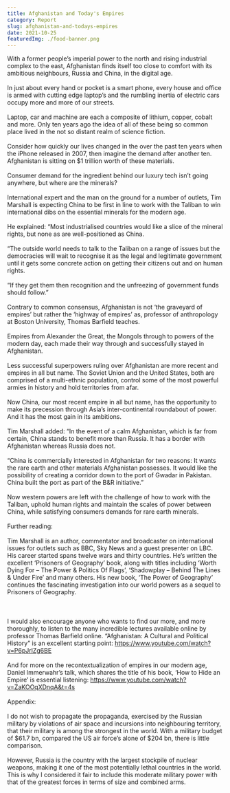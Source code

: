 ```yaml
---
title: Afghanistan and Today's Empires
category: Report
slug: afghanistan-and-todays-empires
date: 2021-10-25
featuredImg: ./food-banner.png
---
```



With a former people’s imperial power to the north and rising industrial complex to the east, Afghanistan finds itself too close to comfort with its ambitious neighbours, Russia and China, in the digital age.
<br/>
<br/>
In just about every hand or pocket is a smart phone, every house and office is armed with cutting edge laptop’s and the rumbling inertia of electric cars occupy more and more of our streets.
<br/>
<br/>
Laptop, car and machine are each a composite of lithium, copper, cobalt and more. Only ten years ago the idea of all of these being so common place lived in the not so distant realm of science fiction.
<br/>
<br/>
Consider how quickly our lives changed in the over the past ten years when the iPhone released in 2007, then imagine the demand after another ten. Afghanistan is sitting on $1 trillion worth of these materials.
<br/>
<br/>
Consumer demand for the ingredient behind our luxury tech isn’t going anywhere, but where are the minerals?
<br/>
<br/>
International expert and the man on the ground for a number of outlets, Tim Marshall is expecting China to be first in line to work with the Taliban to win international dibs on the essential minerals for the modern age.
<br/>
<br/>
He explained: “Most industrialised countries would like a slice of the mineral rights, but none as are well-positioned as China.
<br/>
<br/>
“The outside world needs to talk to the Taliban on a range of issues but the democracies will wait to recognise it as the legal and legitimate government until it gets some concrete action on getting their citizens out and on human rights.
<br/>
<br/>
“If they get them then recognition and the unfreezing of government funds should follow.”
<br/>
<br/>
Contrary to common consensus, Afghanistan is not ‘the graveyard of empires’ but rather the ‘highway of empires’ as, professor of anthropology at Boston University, Thomas Barfield teaches.
<br/>
<br/>
Empires from Alexander the Great, the Mongols through to powers of the modern day, each made their way through and successfully stayed in Afghanistan.
<br/>
<br/>
Less successful superpowers ruling over Afghanistan are more recent and empires in all but name. The Soviet Union and the United States, both are comprised of a multi-ethnic population, control some of the most powerful armies in history and hold territories from afar.
<br/>
<br/>
Now China, our most recent empire in all but name, has the opportunity to make its precession through Asia’s inter-continental roundabout of power. And it has the most gain in its ambitions.
<br/>
<br/>
Tim Marshall added: “In the event of a calm Afghanistan, which is far from certain, China stands to benefit more than Russia. It has a border with Afghanistan whereas Russia does not. 
<br/>
<br/>
“China is commercially interested in Afghanistan for two reasons: It wants the rare earth and other materials Afghanistan possesses. It would like the possibility of creating a corridor down to the port of Gwadar in Pakistan. China built the port as part of the B&R initiative.”
<br/>
<br/>
Now western powers are left with the challenge of how to work with the Taliban, uphold human rights and maintain the scales of power between China, while satisfying consumers demands for rare earth minerals.
<br/>
<br/>
Further reading:
<br/>
<br/>
Tim Marshall is an author, commentator and broadcaster on international issues for outlets such as BBC, Sky News and a guest presenter on LBC. His career started spans twelve wars and thirty countries. He’s written the excellent ‘Prisoners of Geography’ book, along with titles including ‘Worth Dying For – The Power & Politics Of Flags’, ‘Shadowplay – Behind The Lines & Under Fire’ and many others. His new book, ‘The Power of Geography’ continues the fascinating investigation into our world powers as a sequel to Prisoners of Geography.
<br/>
<br/>
<br/>
<br/>
I would also encourage anyone who wants to find our more, and more thoroughly, to listen to the many incredible lectures available online by professor Thomas Barfield online. “Afghanistan: A Cultural and Political History” is an excellent starting point: https://www.youtube.com/watch?v=P6pJrlZg6BE
<br/>
<br/>
And for more on the recontextualization of empires in our modern age, Daniel Immerwahr’s talk, which shares the title of his book, ‘How to Hide an Empire’ is essential listening: https://www.youtube.com/watch?v=ZaKOOqXDnqA&t=4s
<br/>
<br/>
Appendix:
<br/>
<br/>
I do not wish to propagate the propaganda, exercised by the Russian military by violations of air space and incursions into neighbouring territory, that their military is among the strongest in the world. With a military budget of $61.7 bn, compared the US air force’s alone of $204 bn, there is little comparison.
<br/>
<br/>
However, Russia is the country with the largest stockpile of nuclear weapons, making it one of the most potentially lethal countries in the world. This is why I considered it fair to include this moderate military power with that of the greatest forces in terms of size and combined arms.